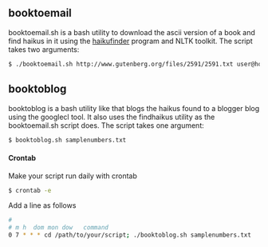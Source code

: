 ## booktoemail
booktoemail.sh is a bash utility to download the ascii version of a book and find haikus in it using the [haikufinder](https://github.com/jdf/haikufinder "haikufinder") program and NLTK toolkit. The script takes two arguments:

```bash
$ ./booktoemail.sh http://www.gutenberg.org/files/2591/2591.txt user@host.com
```

## booktoblog
booktoblog is a bash utility like that blogs the haikus found to a blogger blog using the googlecl tool. It also uses the findhaikus utility as the booktoemail.sh script does. The script takes one argument:

```bash
$ booktoblog.sh samplenumbers.txt
```

#### Crontab
Make your script run daily with crontab

```bash
$ crontab -e
```

Add a line as follows

```bash
# 
# m h  dom mon dow   command
0 7 * * * cd /path/to/your/script; ./booktoblog.sh samplenumbers.txt
```

